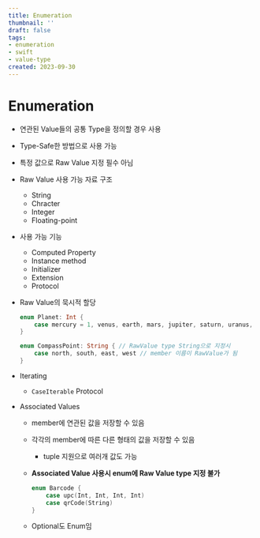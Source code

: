 ```yaml
---
title: Enumeration
thumbnail: ''
draft: false
tags:
- enumeration
- swift
- value-type
created: 2023-09-30
---
```


# Enumeration

* 연관된 Value들의 공통 Type을 정의할 경우 사용
* Type-Safe한 방법으로 사용 가능
* 특정 값으로 Raw Value 지정 필수 아님
* Raw Value 사용 가능 자료 구조
  * String
  * Chracter
  * Integer
  * Floating-point
* 사용 가능 기능
  * Computed Property
  * Instance method
  * Initializer
  * Extension
  * Protocol
* Raw Value의 묵시적 할당
  ````swift
  enum Planet: Int {
      case mercury = 1, venus, earth, mars, jupiter, saturn, uranus, neptune // 2, 3, 4, 5, 6, 7, 8
  }
  
  enum CompassPoint: String { // RawValue type String으로 지정시 
      case north, south, east, west // member 이름이 RawValue가 됨
  }
  ````

* Iterating
  * `CaseIterable` Protocol
* Associated Values
  * member에 연관된 값을 저장할 수 있음
  * 각각의 member에 따른 다른 형태의 값을 저장할 수 있음
    * tuple 지원으로 여러개 값도 가능
  * **Associated Value 사용시 enum에 Raw Value type 지정 불가**
    ````swift
    enum Barcode {
        case upc(Int, Int, Int, Int)
        case qrCode(String)
    }
    ````
  
  * Optional도 Enum임
